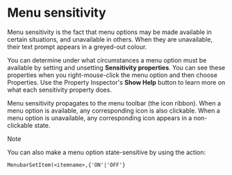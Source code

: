 # Menu sensitivity

Menu sensitivity is the fact that menu options may be made available in certain situations, and unavailable in others. When they are unavailable, their text prompt appears in a greyed-out colour.

You can determine under what circumstances a menu option must be available by setting and unsetting **Sensitivity properties**. You can see these properties when you right-mouse-click the menu option and then choose Properties. Use the Property Inspector's **Show Help** button to learn more on what each sensitivity property does.

Menu sensitivity propagates to the menu toolbar (the icon ribbon). When a menu option is available, any corresponding icon is also clickable. When a menu option is unavailable, any corresponding icon appears in a non-clickable state.

> [!NOTE]
> You can also make a menu option state-sensitive by using the action:

```
MenubarSetItem(<itemname>,{'ON'|'OFF'}
```